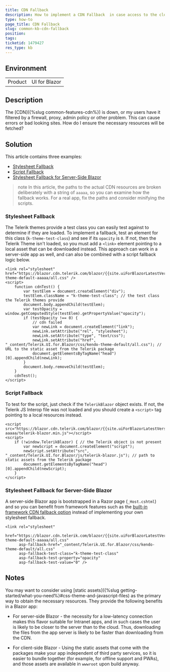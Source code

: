 ```yaml
---
title: CDN Fallback
description: How to implement a CDN Fallback  in case access to the cloud is unavailable
type: how-to
page_title: CDN Fallback
slug: common-kb-cdn-fallback
position: 
tags: 
ticketid: 1479427
res_type: kb
---
```


## Environment

<table>
    <tbody>
        <tr>
            <td>Product</td>
            <td>UI for Blazor</td>
        </tr>
    </tbody>
</table>

## Description

The [CDN]({%slug common-features-cdn%}) is down, or my users have it filtered by a firewall, proxy, admin policy or other problem. This can cause errors or bad looking sites. How do I ensure the necessary resources will be fetched?


## Solution

This article contains three examples:


* [Stylesheet Fallback](#stylesheet-fallback)
* [Script Fallback](#script-fallback)
* [Stylesheet Fallback for Server-Side Blazor](#stylesheet-fallback-for-server-side-blazor)


>note In this article, the paths to the actual CDN resources are broken deliberately with a string of `aaaaa`, so you can examine how the fallback works. For a real app, fix the paths and consider minifying the scripts.


### Stylesheet Fallback

The Telerik themes provide a test class you can easily test against to determine if they are loaded. To implement a fallback, test an element for this class (`k-theme-test-class`) and see if its `opacity` is `0`. If not, then the Telerik Theme isn't loaded, so you must add a `<link>` element pointing to a local asset that can be downloaded instead. This approach can work in a server-side app as well, and can also be combined with a script fallback logic below.

<div class="skip-repl"></div>

````CSHTML
<link rel="stylesheet" href="https://blazor.cdn.telerik.com/blazor/{{site.uiForBlazorLatestVersion}}/kendo-theme-default-aaaaa/all.css" />
<script>
    function cdnTest() {
        var testElem = document.createElement("div");
        testElem.className = "k-theme-test-class"; // the test class the Telerik themes provide
        document.body.appendChild(testElem);
        var testOpacity = window.getComputedStyle(testElem).getPropertyValue("opacity");
        if (testOpacity !== 0) {
            // cdn failed
            var newLink = document.createElement("link");
            newLink.setAttribute("rel", "stylesheet");
            newLink.setAttribute("type", "text/css");
            newLink.setAttribute("href", "_content/Telerik.UI.for.Blazor/css/kendo-theme-default/all.css"); // URL to the static asset from the Telerik package
            document.getElementsByTagName("head")[0].appendChild(newLink);
        }
        document.body.removeChild(testElem);
    }
    cdnTest();
</script>
````

### Script Fallback

To test for the script, just check if the `TelerikBlazor` object exists. If not, the Telerik JS Interop file was not loaded and you should create a `<script>` tag pointing to a local resources instead.

<div class="skip-repl"></div>

````CSHTML
<script src="https://blazor.cdn.telerik.com/blazor/{{site.uiForBlazorLatestVersion}}-aaaaa/telerik-blazor.min.js"></script>
<script>
    if (!window.TelerikBlazor) { // the Telerik object is not present
        var newScript = document.createElement("script");
        newScript.setAttribute("src", "_content/Telerik.UI.for.Blazor/js/telerik-blazor.js"); // path to static assets from the Telerik package
        document.getElementsByTagName("head")[0].appendChild(newScript);
    }
</script>
````

### Stylesheet Fallback for Server-Side Blazor

A server-side Blazor app is bootstrapped in a Razor page (`_Host.cshtml`) and so you can benefit from framework features such as the [built-in framework CDN fallback option](https://docs.microsoft.com/en-us/aspnet/core/mvc/views/tag-helpers/built-in/link-tag-helper?view=aspnetcore-3.1#asp-fallback-href) instead of implementing your own stylesheet fallback.

<div class="skip-repl"></div>

````CSHTML
<link rel="stylesheet"
      href="https://blazor.cdn.telerik.com/blazor/{{site.uiForBlazorLatestVersion}}/kendo-theme-default-aaaaa/all.css"
      asp-fallback-href="_content/Telerik.UI.for.Blazor/css/kendo-theme-default/all.css"
      asp-fallback-test-class="k-theme-test-class"
      asp-fallback-test-property="opacity"
      asp-fallback-test-value="0" />
````

## Notes
You may want to consider using [static assets]({%slug getting-started/what-you-need%}#css-theme-and-javascript-files) as the primary way to obtain the necessary resources. They provide the following benefits in a Blazor app:

* For server-side Blazor - the necessity for a low-latency connection makes this flavor suitable for Intranet apps, and in such cases the user is likely to be closer to the server than to the cloud. Thus, downloading the files from the app server is likely to be faster than downloading from the CDN.

* For client-side Blazor - Using the static assets that come with the packages make your app independent of third party services, so it is easier to bundle together (for example, for offline support and PWAs), and those assets are available in `wwwroot` upon build anyway.
